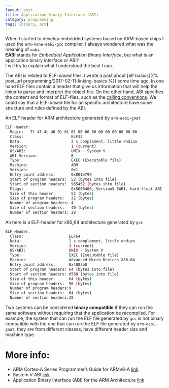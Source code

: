 ```yaml
---
layout: post
title: Application Binary Interface (ABI) 
category: programming
tags: [binary, arm]
---
```



When I started to develop embedded systems based on ARM-based chips I used the `arm-none-eabi-gcc` compiler.
I always wondered what was the meaning of  `eabi`.  
**EABI** stands for _Embedded Application Binary Interface_, but what is an application binary interface or ABI?  
I will try to explain what I understood the best I can. 



The ABI is related to ELF-based files. 
I wrote a post about [elf basics]({% post_url programming/2017-02-11-linking-basics %}) some time ago.
In one hand  ELF files contain a header that give us information that will help the linker to parse and interpret the object file.
On the other hand, ABI specifies the content and format of ELF-files, such as the [calling conventions](https://en.wikipedia.org/wiki/Calling_convention).
We could say that a ELF-based file for an specific architecture have some structure and rules defined by the ABI.  


An ELF header for ARM architecture generated by `arm-eabi-gnat` 

```sh
ELF Header:
  Magic:   7f 45 4c 46 01 01 01 00 00 00 00 00 00 00 00 00 
  Class:                     ELF32
  Data:                      2 s complement, little endian
  Version:                   1 (current)
  OS/ABI:                    UNIX - System V
  ABI Version:               0
  Type:                      EXEC (Executable file)
  Machine:                   ARM
  Version:                   0x1
  Entry point address:       0x801e799
  Start of program headers:  52 (bytes into file)
  Start of section headers:  965452 (bytes into file)
  Flags:                     0x5000400, Version5 EABI, hard-float ABI
  Size of this header:       52 (bytes)
  Size of program headers:   32 (bytes)
  Number of program headers: 4
  Size of section headers:   40 (bytes)
  Number of section headers: 20
```

An here is a ELF-header for x86_64 architecture generated by `gcc` 

```sh
ELF Header:
  Class:                    ELF64
  Data:                     2 s complement, little endian
  Version                   1 (current)
  OS/ABI:                   UNIX - System V
  Type:                     EXEC (Executable file)
  Machine                   Advanced Micro Devices X86-64
  Entry point address:      0x4003b0
  Start of program headers: 64 (bytes into file)
  Start of section headers: 6568 (bytes into file)
  Size of this header:      64 (bytes)
  Size of program headers:  56 (bytes)
  Number of program headers:9
  Size of section headers:  64 (bytes)
  Number of section headers:28
```


 Two systems can be considered **binary compatible** if they can run the same software without requiring that the application be recompiled. 
For example, the system that can run the ELF file generated by `gcc` is not binary compatible with the one that can run the ELF file generated by `arm-eabi-gnat`, they are from different classes, have different header size and machine type. 


# More info:
- ARM Cortex-A Series Programmer’s Guide for ARMv8-A [link](http://infocenter.arm.com/help/index.jsp?topic=/com.arm.doc.den0024a/CHDGIGJG.html)
- System V ABI [link](https://wiki.osdev.org/System_V_ABI)
- Application Binary Interface (ABI) for the ARM Architecture [link](http://infocenter.arm.com/help/index.jsp?topic=/com.arm.doc.subset.swdev.abi/index.html)

